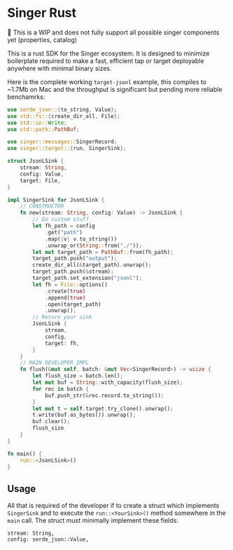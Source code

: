 # Singer Rust

🚧 This is a WIP and does not fully support all possible singer components yet (properties, catalog)

This is a rust SDK for the Singer ecosystem.  It is designed to minimize boilerplate required to make a fast, efficient tap or target deployable anywhere with minimal binary sizes.

Here is the complete working `target-jsonl` example, this compiles to ~1.7Mb on Mac and the throughput is significant but pending more reliable benchamrks:

```rust
use serde_json::{to_string, Value};
use std::fs::{create_dir_all, File};
use std::io::Write;
use std::path::PathBuf;

use singer::messages::SingerRecord;
use singer::target::{run, SingerSink};

struct JsonLSink {
    stream: String,
    config: Value,
    target: File,
}

impl SingerSink for JsonLSink {
    // CONSTRUCTOR
    fn new(stream: String, config: Value) -> JsonLSink {
        // Do custom stuff
        let fh_path = config
            .get("path")
            .map(|v| v.to_string())
            .unwrap_or(String::from("./"));
        let mut target_path = PathBuf::from(fh_path);
        target_path.push("output");
        create_dir_all(&target_path).unwrap();
        target_path.push(&stream);
        target_path.set_extension("jsonl");
        let fh = File::options()
            .create(true)
            .append(true)
            .open(target_path)
            .unwrap();
        // Return your sink
        JsonLSink {
            stream,
            config,
            target: fh,
        }
    }
    // MAIN DEVELOPER IMPL
    fn flush(&mut self, batch: &mut Vec<SingerRecord>) -> usize {
        let flush_size = batch.len();
        let mut buf = String::with_capacity(flush_size);
        for rec in batch {
            buf.push_str(&rec.record.to_string());
        }
        let mut t = self.target.try_clone().unwrap();
        t.write(buf.as_bytes()).unwrap();
        buf.clear();
        flush_size
    }
}

fn main() {
    run::<JsonLSink>()
}
```

## Usage

All that is required of the developer if to create a struct which implements `SingerSink` and to execute the `run::<YourSink>()` method somewhere in the `main` call. The struct must minimally implement these fields:

    stream: String,
    config: serde_json::Value,
